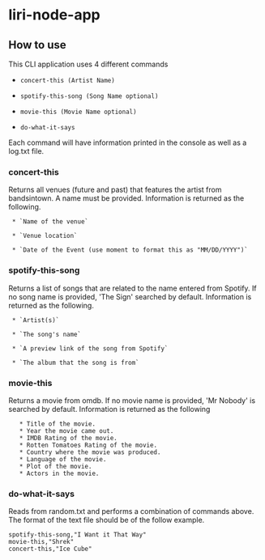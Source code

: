 # liri-node-app

## How to use
This CLI application uses 4 different commands

   * `concert-this (Artist Name)`

   * `spotify-this-song (Song Name optional)`

   * `movie-this (Movie Name optional)`

   * `do-what-it-says`
 
Each command will have information printed in the console as well as a log.txt file.

### concert-this
Returns all venues (future and past) that features the artist from bandsintown. A name must be provided. Information is returned as the following.

     * `Name of the venue`
     
     * `Venue location`
     
     * `Date of the Event (use moment to format this as "MM/DD/YYYY")`

### spotify-this-song
Returns a list of songs that are related to the name entered from Spotify. If no song name is provided, 'The Sign' searched by default. Information is returned as the following.

     * `Artist(s)`
     
     * `The song's name`
     
     * `A preview link of the song from Spotify`
     
     * `The album that the song is from`

### movie-this
Returns a movie from omdb. If no movie name is provided, 'Mr Nobody' is searched by default. Information is returned as the following
           
       * Title of the movie.
       * Year the movie came out.
       * IMDB Rating of the movie.
       * Rotten Tomatoes Rating of the movie.
       * Country where the movie was produced.
       * Language of the movie.
       * Plot of the movie.
       * Actors in the movie.
       
 ### do-what-it-says
 Reads from random.txt and performs a combination of commands above. The format of the text file should be of the follow example.
 ```
 spotify-this-song,"I Want it That Way"
 movie-this,"Shrek"
 concert-this,"Ice Cube"
 ```
   
   
 
